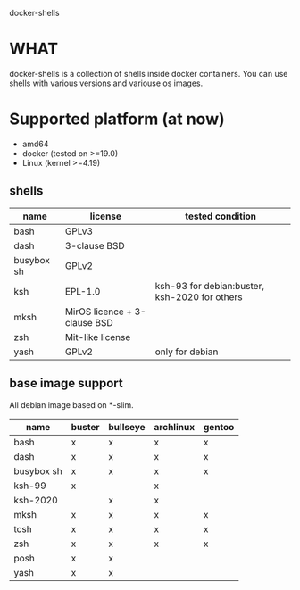 docker-shells

# WHAT

docker-shells is a collection of shells inside docker containers. You can use shells with various versions and variouse os images.

# Supported platform (at now)

* amd64
* docker (tested on >=19.0)
* Linux (kernel >=4.19)

## shells

| name | license | tested condition |
| --- | --- | --- |
| bash | GPLv3 |
| dash | 3-clause BSD |
| busybox sh | GPLv2 |
| ksh | EPL-1.0 | ksh-93 for debian:buster, ksh-2020 for others |
| mksh | MirOS licence + 3-clause BSD | 
| zsh | Mit-like license | |
| yash | GPLv2 | only for debian |

## base image support

All debian image based on \*-slim.

| name | buster | bullseye | archlinux | gentoo |
| --- | --- | --- | --- | --- |
| bash | x | x | x | x |
| dash | x | x | x | x |
| busybox sh | x | x | x | x |
| ksh-99 | x | | x | |
| ksh-2020 | | x | x | |
| mksh | x | x | x | x |
| tcsh | x | x | x | x |
| zsh | x | x | x | x |
| posh | x | x | | | 
| yash | x | x | | | 
